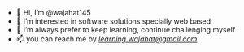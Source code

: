 - 👋 Hi, I’m @wajahat145
- 👀 I’m interested in software solutions specially web based
- 🌱 I’m always prefer to keep learning, continue challenging myself
- 📫 you can reach me by *learning.wajahat@gmail.com*


<!---
wajahat145/wajahat145 is a ✨ special ✨ repository because its `README.md` (this file) appears on your GitHub profile.
You can click the Preview link to take a look at your changes.
--->

